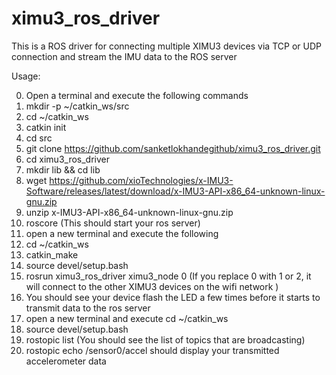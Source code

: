 # ximu3_ros_driver

This is a ROS driver for connecting multiple XIMU3 devices via TCP or UDP connection and stream the IMU data to the ROS server

Usage:


0. Open a terminal and execute the following commands
1. mkdir -p ~/catkin_ws/src
2. cd ~/catkin_ws
3. catkin init
4. cd src
5. git clone https://github.com/sanketlokhandegithub/ximu3_ros_driver.git
6. cd ximu3_ros_driver
7. mkdir lib && cd lib
8. wget https://github.com/xioTechnologies/x-IMU3-Software/releases/latest/download/x-IMU3-API-x86_64-unknown-linux-gnu.zip
9. unzip x-IMU3-API-x86_64-unknown-linux-gnu.zip
10. roscore (This should start your ros server)
11. open a new terminal and execute the following
12. cd ~/catkin_ws
13. catkin_make
14. source devel/setup.bash
15. rosrun ximu3_ros_driver ximu3_node 0 (If you replace 0 with 1 or 2, it will connect to the other XIMU3 devices on the wifi network )
17. You should see your device flash the LED a few times before it starts to transmit data to the ros server
18. open a new terminal and execute cd ~/catkin_ws
19. source devel/setup.bash
20. rostopic list (You should see the list of topics that are broadcasting)
21. rostopic echo /sensor0/accel should display your transmitted accelerometer data
